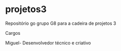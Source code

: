 # projetos3
 Repositório go grupo G8 para a cadeira de projetos 3
 
Cargos

Miguel- Desenvolvedor técnico e criativo

